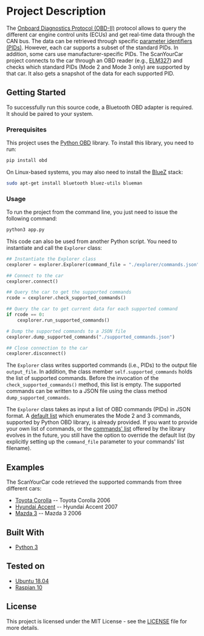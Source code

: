 # Project Description

The [Onboard Diagnostics Protocol (OBD-II)](https://en.wikipedia.org/wiki/On-board_diagnostics) protocol allows to query the different car engine control units (ECUs) and get real-time data through the CAN bus. The data can be retrieved through specific [parameter identifiers (PIDs)](https://en.wikipedia.org/wiki/OBD-II_PIDs). However, each car supports a subset of the standard PIDs. In addition, some cars use manufacturer-specific PIDs. The ScanYourCar project connects to the car through an OBD reader (e.g., [ELM327](https://en.wikipedia.org/wiki/ELM327)) and checks which standard PIDs (Mode 2 and Mode 3 only) are supported by that car. It also gets a snapshot of the data for each supported PID.

## Getting Started

To successfully run this source code, a Bluetooth OBD adapter is required. It should be paired to your system.

### Prerequisites

This project uses the [Python OBD](https://github.com/brendan-w/python-OBD) library. To install this library, you need to run:

```bash
pip install obd
```
On Linux-based systems, you may also need to install the [BlueZ](http://www.bluez.org/about/) stack:

```bash
sudo apt-get install bluetooth bluez-utils blueman
```

### Usage

To run the project from the command line, you just need to issue the following command:

```bash
python3 app.py
```

This code can also be used from another Python script. You need to instantiate and call the `Explorer` class:

```python
## Instantiate the Explorer class
cexplorer = explorer.Explorer(command_file = "./explorer/commands.json", output_file = "./test_result.txt")

## Connect to the car
cexplorer.connect()

## Query the car to get the supported commands
rcode = cexplorer.check_supported_commands()

## Query the car to get current data for each supported command
if rcode == 0:
    cexplorer.run_supported_commands()

# Dump the supported commands to a JSON file
cexplorer.dump_supported_commands("./supported_commands.json")

## Close connection to the car
cexplorer.disconnect()
```

The `Explorer` class writes supported commands (i.e., PIDs) to the output file `output_file`. In addition, the class member `self.supported_commands` holds the list of supported commands. Before the invocation of the `check_supported_commands()` method, this list is empty. The supported commands can be written to a JSON file using the class method `dump_supported_commands`.

The `Explorer` class takes as input a list of OBD commands (PIDs) in JSON format. A [default list](explorer/commands.json) which enumerates the Mode 2 and 3 commands, supported by Python OBD library, is already provided. If you want to provide your own list of commands, or the [commands' list](https://python-obd.readthedocs.io/en/latest/Command%20Tables/) offered by the library evolves in the future, you still have the option to override the default list (by explicitly setting up the `command_file` parameter to your commands' list filename).

## Examples

The ScanYourCar code retrieved the supported commands from three different cars:
* [Toyota Corolla](examples/output_t.txt) -- Toyota Corolla 2006
* [Hyundai Accent](examples/output_h.txt) -- Hyundai Accent 2007
* [Mazda 3](examples/output_m.txt) -- Mazda 3 2006

## Built With

* [Python 3](https://www.python.org/downloads/)

## Tested on
* [Ubuntu 18.04](http://releases.ubuntu.com/18.04/)
* [Raspian 10](https://www.raspberrypi.org/downloads/raspbian/)

## License

This project is licensed under the MIT License - see the [LICENSE](LICENSE) file for more details.
